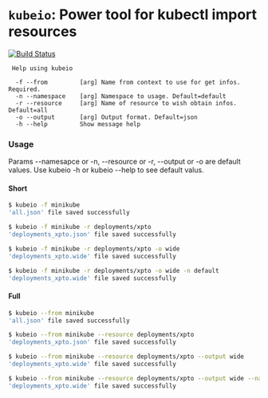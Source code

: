 # `kubeio`: Power tool for kubectl import resources
[![Build Status](https://travis-ci.org/FCesar/kubeio.svg?branch=master)](https://travis-ci.org/FCesar/kubeio)
```
 Help using kubeio

  -f --from         [arg] Name from context to use for get infos. Required.
  -n --namespace    [arg] Namespace to usage. Default=default
  -r --resource     [arg] Name of resource to wish obtain infos. Default=all
  -o --output       [arg] Output format. Default=json
  -h --help         Show message help
```

### Usage
Params --namesapce or -n, --resource or -r, --output or -o are default values. 
Use kubeio -h or kubeio --help to see default valus.
#### Short 
```sh
$ kubeio -f minikube          
'all.json' file saved successfully

$ kubeio -f minikube -r deployments/xpto          
'deployments_xpto.json' file saved successfully

$ kubeio -f minikube -r deployments/xpto -o wide      
'deployments_xpto.wide' file saved successfully

$ kubeio -f minikube -r deployments/xpto -o wide -n default      
'deployments_xpto.wide' file saved successfully
```

#### Full 
```sh
$ kubeio --from minikube          
'all.json' file saved successfully

$ kubeio --from minikube --resource deployments/xpto          
'deployments_xpto.json' file saved successfully

$ kubeio --from minikube --resource deployments/xpto --output wide      
'deployments_xpto.wide' file saved successfully

$ kubeio --from minikube --resource deployments/xpto --output wide --namespace default      
'deployments_xpto.wide' file saved successfully
```

